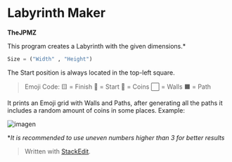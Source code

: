 # Labyrinth Maker 
**TheJPMZ**

This program creates a Labyrinth with the given dimensions.*

```python
Size = ("Width" , "Height")
```
The Start position is always located in the top-left square.
>Emoji Code:
>🟨 = Finish 
>💠 = Start 
>🔶 = Coins 
>⬜ = Walls 
>⬛ = Path 

It prints an Emoji grid with Walls and Paths, after generating all the paths it includes a random amount of coins in some places. Example:

![imagen](https://user-images.githubusercontent.com/64183934/123242521-b7033600-d4a7-11eb-8273-294190f48896.png)



**It is recommended to use uneven numbers higher than 3 for better results*



> Written with [StackEdit](https://stackedit.io/).
